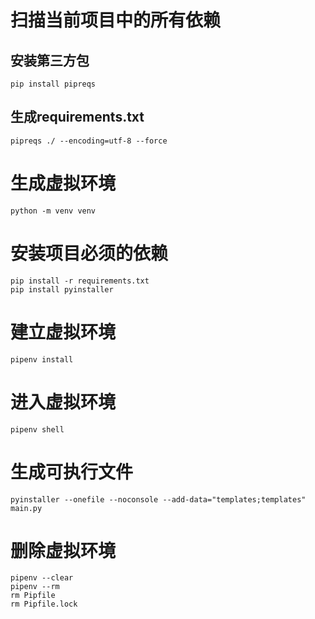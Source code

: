 # 扫描当前项目中的所有依赖
## 安装第三方包
```shell
pip install pipreqs
```
## 生成requirements.txt
```shell
pipreqs ./ --encoding=utf-8 --force
```


# 生成虚拟环境
```shell
python -m venv venv
```

# 安装项目必须的依赖
```shell
pip install -r requirements.txt
pip install pyinstaller
```

# 建立虚拟环境
```shell
pipenv install
```
# 进入虚拟环境
```shell
pipenv shell
```

# 生成可执行文件
```shell
pyinstaller --onefile --noconsole --add-data="templates;templates"  main.py
```

# 删除虚拟环境
```shell
pipenv --clear
pipenv --rm
rm Pipfile 
rm Pipfile.lock
```
